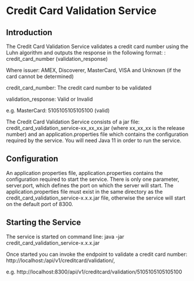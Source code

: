 # Credit Card Validation Service

Introduction
------------
The Credit Card Validation Service validates a credit card number using the Luhn algorithm and outputs the response in the following format:
<issuer>: credit_card_number (validation_response)

Where
issuer: AMEX, Discoverer, MasterCard, VISA and Unknown (if the card cannot be determined)

credit_card_number: The credit card number to be validated

validation_response: Valid or Invalid

e.g. MasterCard: 5105105105105100 (valid)

The Credit Card Validation Service consists of a jar file: credit_card_validation_service-xx_xx_xx.jar (where
xx_xx_xx is the release number) and an application.properties file which contains the configuration required by the
service. You will need Java 11 in order to run the service.

Configuration
-------------

An application properties file, application.properties contains the configuration required to start the service.
There is only one parameter, server.port, which defines the port on which the server will start. The application.properties
file must exist in the same directory as the credit_card_validation_service-x.x.x.jar file, otherwise the service will
start on the default port of 8300.

Starting the Service
--------------------

The service is started on command line:
java -jar credit_card_validation_service-x.x.x.jar

Once started you can invoke the endpoint to validate a credit card number:
http://localhost:<port>/api/v1/creditcard/validation/<creditcardnumber>,

e.g.
http://localhost:8300/api/v1/creditcard/validation/5105105105105100